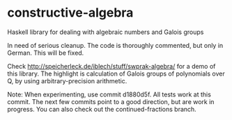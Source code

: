 # constructive-algebra
Haskell library for dealing with algebraic numbers and Galois groups

In need of serious cleanup. The code is thoroughly commented, but only in
German. This will be fixed.

Check http://speicherleck.de/iblech/stuff/swprak-algebra/ for a demo of this
library. The highlight is calculation of Galois groups of polynomials over Q,
by using arbitrary-precision arithmetic.

Note: When experimenting, use commit d1880d5f. All tests work at this commit.
The next few commits point to a good direction, but are work in progress.
You can also check out the continued-fractions branch.
